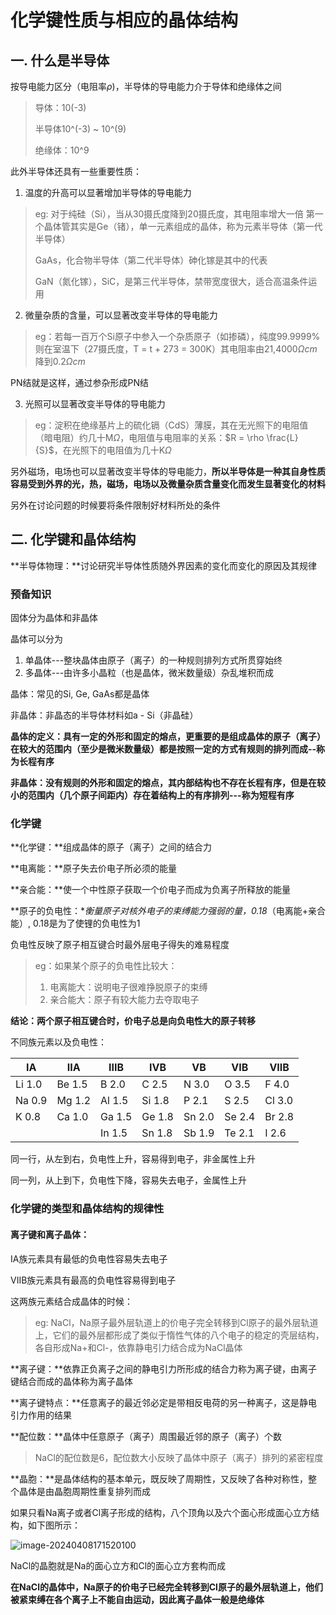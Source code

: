 # 化学键性质与相应的晶体结构

## 一. 什么是半导体

按导电能力区分（电阻率$\rho$)，半导体的导电能力介于导体和绝缘体之间

> 导体：10(-3)
>
> 半导体10^(-3) ~ 10^(9)
>
> 绝缘体：10^9

此外半导体还具有一些重要性质：

1. 温度的升高可以显著增加半导体的导电能力

> eg: 对于纯硅（Si），当从30摄氏度降到20摄氏度，其电阻率增大一倍
> 第一个晶体管其实是Ge（锗），单一元素组成的晶体，称为元素半导体（第一代半导体）
>
> GaAs，化合物半导体（第二代半导体）砷化镓是其中的代表
>
> GaN（氮化镓），SiC，是第三代半导体，禁带宽度很大，适合高温条件运用

2. 微量杂质的含量，可以显著改变半导体的导电能力

> eg：若每一百万个Si原子中参入一个杂质原子（如掺磷），纯度99.9999%则在室温下（27摄氏度，T = t + 273 = 300K）其电阻率由21,4000$\Omega cm$降到0.2$\Omega cm$
>

PN结就是这样，通过参杂形成PN结

3. 光照可以显著改变半导体的导电能力

> eg：淀积在绝缘基片上的硫化镉（CdS）薄膜，其在无光照下的电阻值（暗电阻）约几十M$\Omega$，电阻值与电阻率的关系：$R = \rho \frac{L}{S}$，在光照下的电阻值为几十K$\Omega$
>

另外磁场，电场也可以显著改变半导体的导电能力，**所以半导体是一种其自身性质容易受到外界的光，热，磁场，电场以及微量杂质含量变化而发生显著变化的材料**

另外在讨论问题的时候要将条件限制好材料所处的条件

## 二. 化学键和晶体结构

**半导体物理：**讨论研究半导体性质随外界因素的变化而变化的原因及其规律

### 预备知识

固体分为晶体和非晶体

晶体可以分为

1. 单晶体---整块晶体由原子（离子）的一种规则排列方式所贯穿始终
2. 多晶体---由许多小晶粒（也是晶体，微米数量级）杂乱堆积而成

晶体：常见的Si, Ge, GaAs都是晶体

非晶体：非晶态的半导体材料如a - Si（非晶硅）

**晶体的定义：具有一定的外形和固定的熔点，更重要的是组成晶体的原子（离子）在较大的范围内（至少是微米数量级）都是按照一定的方式有规则的排列而成--称为长程有序**

**非晶体：没有规则的外形和固定的熔点，其内部结构也不存在长程有序，但是在较小的范围内（几个原子间距内）存在着结构上的有序排列---称为短程有序**

### 化学键

**化学键：**组成晶体的原子（离子）之间的结合力

**电离能：**原子失去价电子所必须的能量

**亲合能：**使一个中性原子获取一个价电子而成为负离子所释放的能量

**原子的负电性：**衡量原子对核外电子的束缚能力强弱的量，0.18*（电离能+亲合能）, 0.18是为了使锂的负电性为1

负电性反映了原子相互键合时最外层电子得失的难易程度

> eg：如果某个原子的负电性比较大：
>
> 1. 电离能大：说明电子很难挣脱原子的束缚
> 2. 亲合能大：原子有较大能力去夺取电子

**结论：两个原子相互键合时，价电子总是向负电性大的原子转移**

 不同族元素以及负电性：

| IA     | IIA    | IIIB   | IVB    | VB     | VIB    | VIIB   |
| ------ | ------ | ------ | ------ | ------ | ------ | ------ |
| Li 1.0 | Be 1.5 | B 2.0  | C 2.5  | N 3.0  | O 3.5  | F 4.0  |
| Na 0.9 | Mg 1.2 | Al 1.5 | Si 1.8 | P 2.1  | S 2.5  | Cl 3.0 |
| K 0.8  | Ca 1.0 | Ga 1.5 | Ge 1.8 | Sn 2.0 | Se 2.4 | Br 2.8 |
|        |        | In 1.5 | Sn 1.8 | Sb 1.9 | Te 2.1 | I 2.6  |

同一行，从左到右，负电性上升，容易得到电子，非金属性上升

同一列，从上到下，负电性下降，容易失去电子，金属性上升

### 化学键的类型和晶体结构的规律性

#### **离子键和离子晶体：**

IA族元素具有最低的负电性容易失去电子

VIIB族元素具有最高的负电性容易得到电子

这两族元素结合成晶体的时候：

> eg: NaCl，Na原子最外层轨道上的价电子完全转移到Cl原子的最外层轨道上，它们的最外层都形成了类似于惰性气体的八个电子的稳定的壳层结构，各自形成Na+和Cl-，依靠静电引力结合成为NaCl晶体

**离子键：**依靠正负离子之间的静电引力所形成的结合力称为离子键，由离子键结合而成的晶体称为离子晶体

**离子键特点：**任意离子的最近邻必定是带相反电荷的另一种离子，这是静电引力作用的结果

**配位数：**晶体中任意原子（离子）周围最近邻的原子（离子）个数

>NaCl的配位数是6，配位数大小反映了晶体中原子（离子）排列的紧密程度

**晶胞：**是晶体结构的基本单元，既反映了周期性，又反映了各种对称性，整个晶体是由晶胞周期性重复排列而成

如果只看Na离子或者Cl离子形成的结构，八个顶角以及六个面心形成面心立方结构，如下图所示：

![image-20240408171520100](https://typora-1310242472.cos.ap-nanjing.myqcloud.com/typora_img/image-20240408171520100.png)

NaCl的晶胞就是Na的面心立方和Cl的面心立方套构而成

**在NaCl的晶体中，Na原子的价电子已经完全转移到Cl原子的最外层轨道上，他们被紧束缚在各个离子上不能自由运动，因此离子晶体一般是绝缘体**

